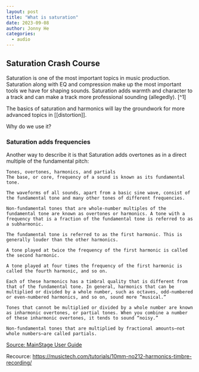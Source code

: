 ```yaml
---
layout: post
title: "What is saturation"
date: 2023-09-08
author: Jonny He
categories: 
  - audio
---
```


## Saturation Crash Course

Saturation is one of the most important topics in music production. Saturation along with EQ and compression make up the most important tools we have for shaping sounds. Saturation adds warmth and character to a track and can make a track more professional sounding (allegedly). [^1]

The basics of saturation and harmonics will lay the groundwork for more advanced topics in [[distortion]].

Why do we use it?

### Saturation adds frequencies

Another way to describe it is that Saturation adds overtones as in a direct multiple of the fundamental pitch:

    Tones, overtones, harmonics, and partials
    The base, or core, frequency of a sound is known as its fundamental tone.

    The waveforms of all sounds, apart from a basic sine wave, consist of the fundamental tone and many other tones of different frequencies.

    Non-fundamental tones that are whole-number multiples of the fundamental tone are known as overtones or harmonics. A tone with a frequency that is a fraction of the fundamental tone is referred to as a subharmonic.

    The fundamental tone is referred to as the first harmonic. This is generally louder than the other harmonics.

    A tone played at twice the frequency of the first harmonic is called the second harmonic.

    A tone played at four times the frequency of the first harmonic is called the fourth harmonic, and so on.

    Each of these harmonics has a timbral quality that is different from that of the fundamental tone. In general, harmonics that can be multiplied or divided by a whole number, such as octaves, odd-numbered or even-numbered harmonics, and so on, sound more “musical.”

    Tones that cannot be multiplied or divided by a whole number are known as inharmonic overtones, or partial tones. When you combine a number of these inharmonic overtones, it tends to sound “noisy.”

    Non-fundamental tones that are multiplied by fractional amounts—not whole numbers—are called partials.

[Source: MainStage User Guide](https://support.apple.com/guide/mainstage/tones-overtones-harmonics-and-partials-lgsife4183a5/mac#:~:text=Non%2Dfundamental%20tones%20that%20are,to%20as%20the%20first%20harmonic.)

Recource: https://musictech.com/tutorials/10mm-no212-harmonics-timbre-recording/
